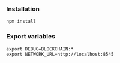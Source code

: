 
### Installation
```
npm install
```

### Export variables
```
export DEBUG=BLOCKCHAIN:*
export NETWORK_URL=http://localhost:8545
```